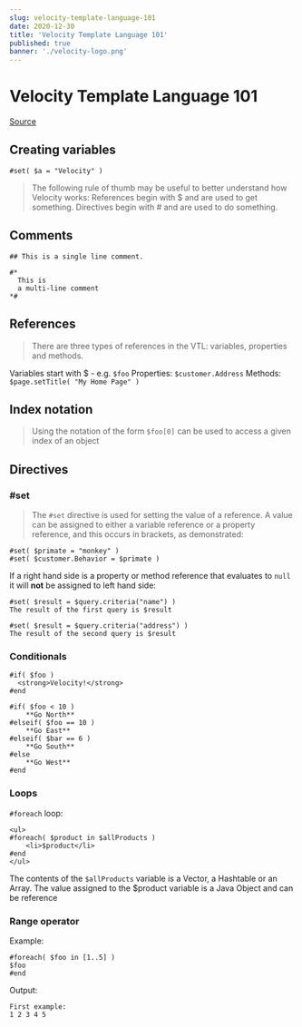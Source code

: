 ```yaml
---
slug: velocity-template-language-101
date: 2020-12-30
title: 'Velocity Template Language 101'
published: true
banner: './velocity-logo.png'
---
```


# Velocity Template Language 101

[Source](https://velocity.apache.org/engine/1.7/user-guide.html)

## Creating variables
`#set( $a = "Velocity" )`

>The following rule of thumb may be useful to better understand how Velocity works: References begin with $ and are used to get something. Directives begin with # and are used to do something.

## Comments

`## This is a single line comment.`

```
#*
  This is
  a multi-line comment
*#
```

## References

>There are three types of references in the VTL: variables, properties and methods.

Variables start with $ - e.g. `$foo`
Properties: `$customer.Address`
Methods: `$page.setTitle( "My Home Page" )`

## Index notation

>Using the notation of the form `$foo[0]` can be used to access a given index of an object

## Directives

### #set

>The `#set` directive is used for setting the value of a reference. A value can be assigned to either a variable reference or a property reference, and this occurs in brackets, as demonstrated:

```vtl
#set( $primate = "monkey" )
#set( $customer.Behavior = $primate )
```

If a right hand side is a property or method reference that evaluates to `null` it will **not** be assigned to left hand side:

```vtl
#set( $result = $query.criteria("name") )
The result of the first query is $result

#set( $result = $query.criteria("address") )
The result of the second query is $result
```

### Conditionals

```vtl
#if( $foo )
  <strong>Velocity!</strong>
#end
```

```vtl
#if( $foo < 10 )
    **Go North**
#elseif( $foo == 10 )
    **Go East**
#elseif( $bar == 6 )
    **Go South**
#else
    **Go West**
#end
```

### Loops

`#foreach` loop:

```vtl
<ul>
#foreach( $product in $allProducts )
    <li>$product</li>
#end
</ul>
```

The contents of the `$allProducts` variable is a Vector, a Hashtable or an Array. The value assigned to the $product variable is a Java Object and can be reference

### Range operator

Example:
```vtl
#foreach( $foo in [1..5] )
$foo
#end
```

Output:
```vtl
First example:
1 2 3 4 5
```